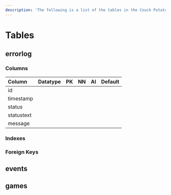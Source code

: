 ```yaml
---
description: 'The following is a list of the tables in the Couch Potato database:'
---
```


# Tables

## errorlog

### Columns

| Column | Datatype | PK | NN | AI | Default |
| :--- | :--- | :--- | :--- | :--- | :--- |
| id |  |  |  |  |  |
| timestamp |  |  |  |  |  |
| status |  |  |  |  |  |
| statustext |  |  |  |  |  |
| message |  |  |  |  |  |

### Indexes



### Foreign Keys

## events





## games

